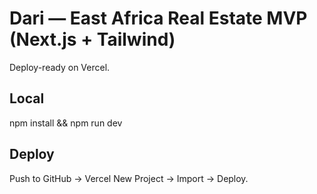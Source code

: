 # Dari — East Africa Real Estate MVP (Next.js + Tailwind)
Deploy-ready on Vercel.
## Local
npm install && npm run dev
## Deploy
Push to GitHub → Vercel New Project → Import → Deploy.
